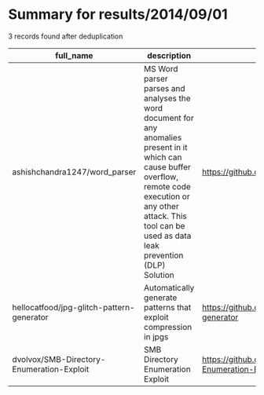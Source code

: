 
# Summary for results/2014/09/01
    
3 records found after deduplication

| full_name | description | html_url | matched_list | matched_count | pushed_at | size | stargazers_count | language | forks_count | vul_ids |
|-------------------------------------------|-------------------------------------------------------------------------------------------------------------------------------------------------------------------------------------------------------------------------------|--------------------------------------------------------------|---------------------------|-----------------|---------------------------|--------|--------------------|------------|---------------|-----------|
| ashishchandra1247/word_parser | MS Word parser parses and analyses the word document for any anomalies present in it which can cause buffer overflow, remote code execution or any other attack. This tool can be used as data leak prevention (DLP) Solution | https://github.com/ashishchandra1247/word_parser | ['remote code execution'] | 1 | 2014-09-01 10:05:29+00:00 | 0 | 0 | nan | 0 | [] |
| hellocatfood/jpg-glitch-pattern-generator | Automatically generate patterns that exploit compression in jpgs | https://github.com/hellocatfood/jpg-glitch-pattern-generator | ['exploit'] | 1 | 2014-09-01 21:48:23+00:00 | 148 | 18 | Shell | 3 | [] |
| dvolvox/SMB-Directory-Enumeration-Exploit | SMB Directory Enumeration Exploit | https://github.com/dvolvox/SMB-Directory-Enumeration-Exploit | ['exploit'] | 1 | 2014-09-01 19:27:09+00:00 | 136 | 0 | Python | 0 | [] |
